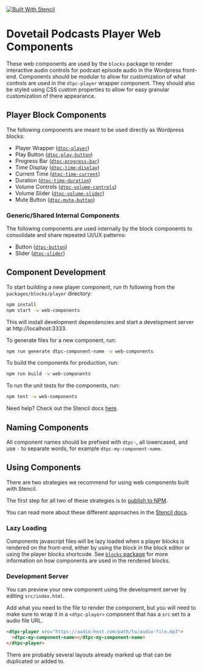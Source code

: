 [![Built With Stencil](https://img.shields.io/badge/-Built%20With%20Stencil-16161d.svg?logo=data%3Aimage%2Fsvg%2Bxml%3Bbase64%2CPD94bWwgdmVyc2lvbj0iMS4wIiBlbmNvZGluZz0idXRmLTgiPz4KPCEtLSBHZW5lcmF0b3I6IEFkb2JlIElsbHVzdHJhdG9yIDE5LjIuMSwgU1ZHIEV4cG9ydCBQbHVnLUluIC4gU1ZHIFZlcnNpb246IDYuMDAgQnVpbGQgMCkgIC0tPgo8c3ZnIHZlcnNpb249IjEuMSIgaWQ9IkxheWVyXzEiIHhtbG5zPSJodHRwOi8vd3d3LnczLm9yZy8yMDAwL3N2ZyIgeG1sbnM6eGxpbms9Imh0dHA6Ly93d3cudzMub3JnLzE5OTkveGxpbmsiIHg9IjBweCIgeT0iMHB4IgoJIHZpZXdCb3g9IjAgMCA1MTIgNTEyIiBzdHlsZT0iZW5hYmxlLWJhY2tncm91bmQ6bmV3IDAgMCA1MTIgNTEyOyIgeG1sOnNwYWNlPSJwcmVzZXJ2ZSI%2BCjxzdHlsZSB0eXBlPSJ0ZXh0L2NzcyI%2BCgkuc3Qwe2ZpbGw6I0ZGRkZGRjt9Cjwvc3R5bGU%2BCjxwYXRoIGNsYXNzPSJzdDAiIGQ9Ik00MjQuNywzNzMuOWMwLDM3LjYtNTUuMSw2OC42LTkyLjcsNjguNkgxODAuNGMtMzcuOSwwLTkyLjctMzAuNy05Mi43LTY4LjZ2LTMuNmgzMzYuOVYzNzMuOXoiLz4KPHBhdGggY2xhc3M9InN0MCIgZD0iTTQyNC43LDI5Mi4xSDE4MC40Yy0zNy42LDAtOTIuNy0zMS05Mi43LTY4LjZ2LTMuNkgzMzJjMzcuNiwwLDkyLjcsMzEsOTIuNyw2OC42VjI5Mi4xeiIvPgo8cGF0aCBjbGFzcz0ic3QwIiBkPSJNNDI0LjcsMTQxLjdIODcuN3YtMy42YzAtMzcuNiw1NC44LTY4LjYsOTIuNy02OC42SDMzMmMzNy45LDAsOTIuNywzMC43LDkyLjcsNjguNlYxNDEuN3oiLz4KPC9zdmc%2BCg%3D%3D&colorA=16161d&style=flat-square)](https://stenciljs.com)

# Dovetail Podcasts Player Web Components

These web components are used by the `blocks` package to render interactive audio controls for podcast episode audio in the Wordpress front-end. Components should be modular to allow for customization of what controls are used in the `dtpc-player` wrapper component. They should also be styled using CSS custom properties to allow for easy granular customization of there appearance.

## Player Block Components

The following components are meant to be used directly as Wordpress blocks:

- Player Wrapper ([`dtpc-player`](./src/components/dtpc-player/))
- Play Button ([`dtpc-play-button`](./src/components/dtpc-play-button/))
- Progress Bar ([`dtpc-progress-bar`](./src/components/dtpc-progress-bar/))
- Time Display ([`dtpc-time-display`](./src/components/dtpc-time-display/))
- Current Time ([`dtpc-time-current`](./src/components/dtpc-time-current/))
- Duration ([`dtpc-time-duration`](./src/components/dtpc-time-duration/))
- Volume Controls ([`dtpc-volume-controls`](./src/components/dtpc-volume-controls/))
- Volume Slider ([`dtpc-volume-slider`](./src/components/dtpc-volume-slider/))
- Mute Button ([`dtpc-mute-button`](./src/components/dtpc-mute-button/))

### Generic/Shared Internal Components

The following components are used internally by the block components to consolidate and share repeated UI/UX patterns:

- Button ([`dtpc-button`](./src/components/dtpc-button/))
- Slider ([`dtpc-slider`](./src/components/dtpc-slider/))

## Component Development

To start building a new player component, run th following from the `packages/blocks/player` directory:

```bash
npm install
npm start -w web-components
```

This will install development dependencies and start a development server at http://localhost:3333.

To generate files for a new component, run:

```bash
npm run generate dtpc-component-name -w web-components
```

To build the components for production, run:

```bash
npm run build -w web-components
```

To run the unit tests for the components, run:

```bash
npm test -w web-components
```

Need help? Check out the Stencil docs [here](https://stenciljs.com/docs/my-first-component).

## Naming Components

All component names should be prefixed with `dtpc-`, all lowercased, and use `-` to separate words, for example `dtpc-my-component-name`.

## Using Components

There are two strategies we recommend for using web components built with Stencil.

The first step for all two of these strategies is to [publish to NPM](https://docs.npmjs.com/getting-started/publishing-npm-packages).

You can read more about these different approaches in the [Stencil docs](https://stenciljs.com/docs/publishing).

### Lazy Loading

Components javascript files will be lazy loaded when a player blocks is rendered on the front-end, either by using the block in the block editor or using the player blocks shortcode. See [`blocks` package](../blocks/) for more information on how components are used in the rendered blocks.

### Development Server

You can preview your new component using the development server by editing `src/index.html`.

Add what you need to the file to render the component, but you will need to make sure to wrap it in a `<dtpc-player>` component that has a `src` set to a audio file URL.

```html
<dtpc-player src="https://audio-host.com/path/to/audio-file.mp3">
  <dtpc-my-component-name></dtpc-my-component-name>
</dtpc-player>
```

There are probably several layouts already marked up that can be duplicated or added to.
